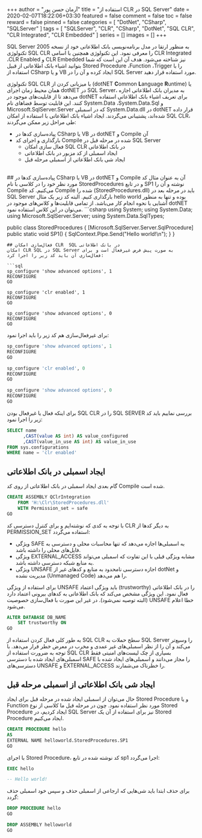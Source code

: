 +++
author = "آرمان حسن پور"
title = "استفاده از CLR در SQL Server" 
date = 2020-02-07T18:22:06+03:30
featured = false
comment = false
toc = false
reward = false
pinned = false
categories = [
	"DotNet", "CSharp", "SQLServer"
]
tags = [
    "SQLServer", "CLR", "CSharp", "DotNet", "SQL CLR", "CLR Integrated", "CLR Embedded"
]
series = []
images = []
+++

SQL Server به منظور ارتقا در مدل برنامه‌نویسی بانک اطلاعاتی خود از نسخه 2005 تکنولوژی SQL CLR را معرفی نمود. این تکنولوژی همچنین با اسامی CLR Integrated ،CLR Enabled و CLR Embedded نیز شناخته می‌شود. هدف آن این است که شما بتوانید اشیاء بانک اطلاعاتی از قبیل Stored Procedure ،Function ،Trigger را با استفاده از CSharp و یا  VB ایجاد کرده و آن را در SQL Server مورد استفاده قرار دهید.
<!--more-->
تکنولوژی SQL CLR با میزبانی کردن از (dotNET **C**ommon **L**anguage **R**untime) یا همان محیط زمان اجرای dotNET در SQL Server، به مدیران بانک اطلاعاتی اجازه می‌دهد تا از قابلیت‌های موجود در dotNET برای تعریف اشیاء بانک اطلاعاتی استفاده کنند. این قابلیت توسط فضاهای نام System.Data ،System.Data.Sql و Microsoft.SqlServer.Server که در اسمبلی System.Data.dll در dotNET قرار داده شده‌اند، پشتیبانی می‌گردند. ایجاد اشیاء بانک اطلاعاتی با استفاده از امکان SQL CLR، طی مراحل زیر ممکن می‌گردند:
-	پیاده‌سازی کدها در  CSharp یا VB در dotNET و Compile آن
-	بارگذاری و اجرای کد Compile شده در مرحله قبل در SQL Server
	-	فعال سازی امکان SQL CLR در بانک اطلاعاتی
	-	ایجاد اسمبلی از کد مزبور در بانک اطلاعاتی
	-	ایجاد شی بانک اطلاعاتی از اسمبلی مرحله قبل
<br>
## پیاده‌سازی کدها در CSharp یا VB در dotNET و Compile آن
به عنوان مثال کد مورد نظر خود را در کلاسی با نام StoredProcedures و در تابع SP1 نوشته و آن را Compile می‌کنیم. کد Compile شده را (StoredProcedures.dll) باید در مرحله بعد در SQL Server بارگذاری کنیم. البته کد زیر یک مثال hello world بوده و تنها به منظور آشنایی با نحوه انجام کار می‌باشد. از تمامی قابلیت‌ها و کلاس‌های موجود در dotNET می‌توان در این کلاس استفاده نمود.
```csharp
using System;
using System.Data;
using Microsoft.SqlServer.Server;
using System.Data.SqlTypes;
 
public class StoredProcedures
{
    [Microsoft.SqlServer.Server.SqlProcedure]
    public static void SP1()
    {
        SqlContext.Pipe.Send("Hello world!\n");
    }
}
```
## فعال‌سازی امکان CLR  SQL در بانک اطلاعاتی
امکان CLR SQL در SQL Server به صورت پیش فرض غیرفعال است و برای فعال‌سازی آن باید کد زیر را اجرا کرد:

```sql
sp_configure 'show advanced options', 1
RECONFIGURE
GO

sp_configure 'clr enabled', 1
RECONFIGURE
GO

sp_configure 'show advanced options', 0
RECONFIGURE
GO
```

برای غیرفعال‌سازی هم کد زیر را باید اجرا نمود:

```sql
sp_configure 'show advanced options', 1
RECONFIGURE
GO

sp_configure 'clr enabled', 0
RECONFIGURE
GO

sp_configure 'show advanced options', 0
RECONFIGURE
GO
```

برای اینکه فعال یا غیرفعال بودن SQL CLR را در SQL SERVER بررسی نماییم باید کد زیر را اجرا نمود:
```sql
SELECT name
      ,CAST(value AS int) AS value_configured
      ,CAST(value_in_use AS int) AS value_in_use
FROM sys.configurations
WHERE name = 'clr enabled'
```

## ایجاد اسمبلی در بانک اطلاعاتی
گام بعدی ایجاد اسمبلی در بانک اطلاعاتی از روی کد Compile شده است.
```sql
CREATE ASSEMBLY QClrIntegration 
	FROM 'H:\Clr\StoredProcedures.dll' 
	WITH Permission_set = safe
GO
```
با توجه به کدی که نوشته‌ایم و برای کنترل دسترسی کد CLR به دیگر کدها از PERMISSION_SET استفاده می‌گردد:
-	ویژگی SAFE به اسمبلی‌ها اجازه می‌دهد که تنها محاسبات محلی و دسترسی به فایل‌های محلی را داشته باشد.
-	ویژگی EXTERNAL_ACCESS مشابه ویژگی قبلی با این تفاوت که اسمبلی می‌تواند به منابع شبکه دسترسی داشته باشد.
-	ویژگی UNSAFE اجازه دسترسی نامحدود به منابع و کدهای غیر از dotNet و مدیریت نشده (Unmanaged Code) را هم می‌دهد.


برای استفاده از ویژگی UNSAFE باید ویژگی اعتماد (trustworthy) را در بانک اطلاعاتی فعال نمود. این ویژگی مشخص می‌کند که بانک اطلاعاتی به کدهای بیرونی اعتماد دارد (البته توصیه نمی‌شود). در غیر این صورت با فعال‌سازی خصوصیت UNSAFE خطا اعلام می‌شود.

```sql
ALTER DATABASE DB_NAME 
	SET trustworthy ON
GO	
```

به طور کلی فعال کردن استفاده از SQL CLR سطح حملات به SQL Server را وسیع‌تر می‌کند و آن را از نظر اسمبلی‌های غیر عمدی و مخرب در معرض خطر قرار می‌دهد. با توجه به ضرورت استفاده از SQL CLR بسیاری از چک لیست‌های امنیتی فقط اسمبلی‌های ایجاد شده با دسترسی SAFE را مجاز می‌دانند و اسمبلی‌های ایجاد شده با دسترسی‌های UNSAFE و EXTERNAL_ACCESS را خطرناک می‌شمارند.

##  ایجاد شی بانک اطلاعاتی از اسمبلی مرحله قبل
حال می‌توان از اسمبلی ایجاد شده در مرحله قبل برای ایجاد Stored Procedure و یا Function مورد نظر استفاده نمود. چون در مرحله قبل ما کلاسی از نوع Stored Procedure ایجاد کردیم، در SQL Server نیز برای استفاده از آن یک Stored Procedure ایجاد می‌کنیم.
```sql
CREATE PROCEDURE hello
AS
EXTERNAL NAME helloworld.StoredProcedures.SP1
GO
```
با اجرای Stored Procedure، کد نوشته شده در تابع sp1 اجرا می‌گردد:

```sql
EXEC hello

-- Hello world!
```

برای حذف ابتدا باید شی‌هایی که ارجاعی از اسمبلی حذف و سپس خود اسمبلی حذف گردد:
```sql
DROP PROCEDURE hello
GO

DROP ASSEMBLY helloworld
GO
```